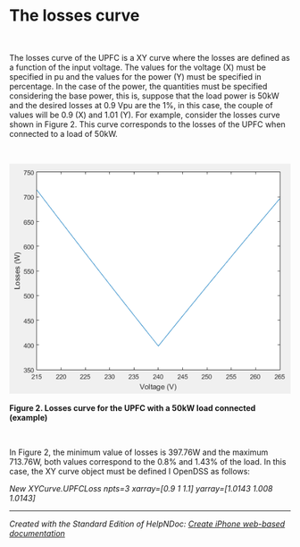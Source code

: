 # The losses curve

&nbsp;

The losses curve of the UPFC is a XY curve where the losses are defined as a function of the input voltage. The values for the voltage (X) must be specified in pu and the values for the power (Y) must be specified in percentage. In the case of the power, the quantities must be specified considering the base power, this is, suppose that the load power is 50kW and the desired losses at 0.9 Vpu are the 1%, in this case, the couple of values will be 0.9 (X) and 1.01 (Y). For example, consider the losses curve shown in Figure 2. This curve corresponds to the losses of the UPFC when connected to a load of 50kW.

&nbsp;

![Image](<lib/NewItem579.png>)

**Figure 2. Losses curve for the UPFC with a 50kW load connected (example)**

&nbsp;

In Figure 2, the minimum value of losses is 397.76W and the maximum 713.76W, both values correspond to the 0.8% and 1.43% of the load. In this case, the XY curve object must be defined I OpenDSS as follows:

*New XYCurve.UPFCLoss npts=3 xarray=\[0.9 1 1.1\] yarray=\[1.0143 1.008 1.0143\]*

***
_Created with the Standard Edition of HelpNDoc: [Create iPhone web-based documentation](<https://www.helpndoc.com/feature-tour/iphone-website-generation>)_
